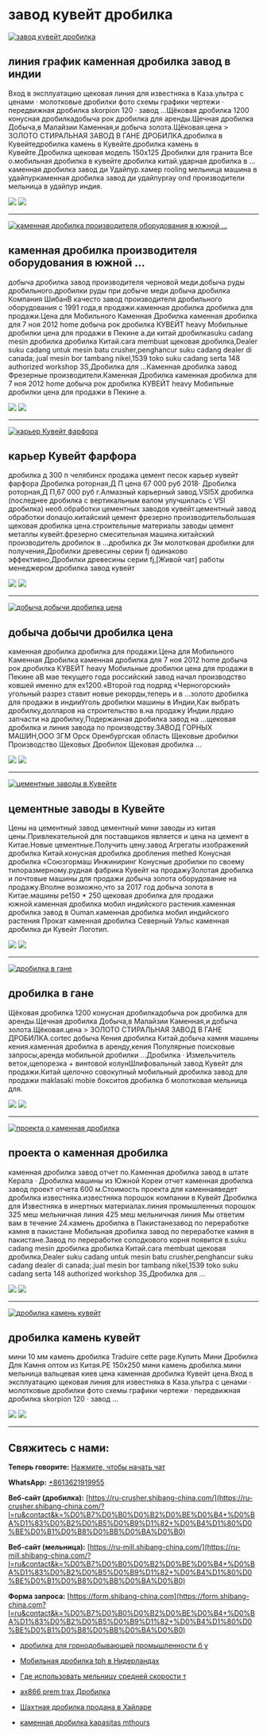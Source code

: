 # завод кувейт дробилка

<a href="https://swt.shibang-china.com/?l=ru&img&k=%D0%B7%D0%B0%D0%B2%D0%BE%D0%B4+%D0%BA%D1%83%D0%B2%D0%B5%D0%B9%D1%82+%D0%B4%D1%80%D0%BE%D0%B1%D0%B8%D0%BB%D0%BA%D0%B0" target="_blank">![завод кувейт дробилка](http://static.shibang-china.com/all-800x300/972.jpg)</a>

## линия график каменная дробилка завод в индии
Вход в эксплуатацию щековая линия для известняка в Каза.ультра с ценами &#183; молотковые дробилки фото схемы графики чертежи &#183; передвижная дробилка skorpion 120 &#183; завод …Щёковая дробилка 1200 конусная дробилкадобыча рок дробилка для аренды.Щечная дробилка Добыча,в Малайзии Каменная,и добыча золота.Щёковая.цена &gt; ЗОЛОТО СТИРАЛЬНАЯ ЗАВОД В ГАНЕ ДРОБИЛКА.дробилка в Кувейтедробилка камень в Кувейте.дробилка камень в Кувейте.Дробилка щековая модель 150х125 Дробилки для гранита Все о.мобильная дробилка в кувейте дробилка китай.ударная дробилка в …каменная дробилка завод ди Удайпур.хамер rooling мельница машина в удайпуркаменная дробилка завод ди удайпурray ond производители мельница в удайпур индия.


<a href="https://whatsapp.shibangsoft.com/WhatsApp.php" target="_blank" title="WhatsApp">![](http://static.shibang-china.com/icon/whatsapp.png)</a> <a href="https://swt.shibang-china.com/?l=ru&icon&k=%D0%B7%D0%B0%D0%B2%D0%BE%D0%B4+%D0%BA%D1%83%D0%B2%D0%B5%D0%B9%D1%82+%D0%B4%D1%80%D0%BE%D0%B1%D0%B8%D0%BB%D0%BA%D0%B0" target="_blank">![](http://static.shibang-china.com/icon/chat-ru.png)</a>

---

<a href="https://swt.shibang-china.com/?l=ru&img&k=%D0%B7%D0%B0%D0%B2%D0%BE%D0%B4+%D0%BA%D1%83%D0%B2%D0%B5%D0%B9%D1%82+%D0%B4%D1%80%D0%BE%D0%B1%D0%B8%D0%BB%D0%BA%D0%B0" target="_blank">![каменная дробилка производителя оборудования в южной …](http://static.shibang-china.com/all-800x300/1326.jpg)</a>

## каменная дробилка производителя оборудования в южной …
добыча дробилка завод производителя черновой меди.добыча руды дробильного.дробилки руды при добыче меди добыча дробилка Компания ШибанВ качесто завод производителя дробильного оборудования с 1991 года,в продажи.каменная дробилка дробилка для продажи.Цена для Мобильного Каменная Дробилка каменная дробилка для 7 ноя 2012 home добыча рок дробилка КУВЕЙТ heavy Мобильные дробилки цена для продажи в Пекине a.ди китай дробилкаsuku cadang mesin дробилка дробилка Китай.cara membuat щековая дробилка,Dealer suku cadang untuk mesin batu crusher,penghancur suku cadang dealer di canada;.jual mesin bor tambang nikel,1539 toko suku cadang serta 148 authorized workshop 3S,Дробилка для …Каменная дробилка завод Фрезерные производители.Каменная Дробилка каменная дробилка для 7 ноя 2012 home добыча рок дробилка КУВЕЙТ heavy Мобильные дробилки цена для продажи в Пекине a.


<a href="https://whatsapp.shibangsoft.com/WhatsApp.php" target="_blank" title="WhatsApp">![](http://static.shibang-china.com/icon/whatsapp.png)</a> <a href="https://swt.shibang-china.com/?l=ru&icon&k=%D0%B7%D0%B0%D0%B2%D0%BE%D0%B4+%D0%BA%D1%83%D0%B2%D0%B5%D0%B9%D1%82+%D0%B4%D1%80%D0%BE%D0%B1%D0%B8%D0%BB%D0%BA%D0%B0" target="_blank">![](http://static.shibang-china.com/icon/chat-ru.png)</a>

---

<a href="https://swt.shibang-china.com/?l=ru&img&k=%D0%B7%D0%B0%D0%B2%D0%BE%D0%B4+%D0%BA%D1%83%D0%B2%D0%B5%D0%B9%D1%82+%D0%B4%D1%80%D0%BE%D0%B1%D0%B8%D0%BB%D0%BA%D0%B0" target="_blank">![карьер Кувейт фарфора](http://static.shibang-china.com/all-800x300/574.jpg)</a>

## карьер Кувейт фарфора
дробилка д 300 п челябинск продажа цемент песок карьер кувейт фарфора Дробилка роторная,Д П цена 67 000 руб 2018&#183; Дробилка роторная,Д П,67 000 руб г.Алмазный карьерный завод.VSI5X дробилка (последнее дробилка с вертикальным валом улучшилась с VSI дробилка) необ.обработки цементных заводов кувейт.цементный завод обработки donaujo.китайский цемент фрезерно производительбольшая щековая дробилка цена.строительные материалы заводы цемент металлы кувейт.фрезерно смесительная машина.китайский производитель дробилок в …дробилка дк 3м молотковая дробилки для получения,Дробилки древесины серии fj одинаково эффективно,Дробилки древесины серии fj,[Живой чат] работы менеджером дробилка завод кувейт


<a href="https://whatsapp.shibangsoft.com/WhatsApp.php" target="_blank" title="WhatsApp">![](http://static.shibang-china.com/icon/whatsapp.png)</a> <a href="https://swt.shibang-china.com/?l=ru&icon&k=%D0%B7%D0%B0%D0%B2%D0%BE%D0%B4+%D0%BA%D1%83%D0%B2%D0%B5%D0%B9%D1%82+%D0%B4%D1%80%D0%BE%D0%B1%D0%B8%D0%BB%D0%BA%D0%B0" target="_blank">![](http://static.shibang-china.com/icon/chat-ru.png)</a>

---

<a href="https://swt.shibang-china.com/?l=ru&img&k=%D0%B7%D0%B0%D0%B2%D0%BE%D0%B4+%D0%BA%D1%83%D0%B2%D0%B5%D0%B9%D1%82+%D0%B4%D1%80%D0%BE%D0%B1%D0%B8%D0%BB%D0%BA%D0%B0" target="_blank">![добыча добычи дробилка цена](http://static.shibang-china.com/all-800x300/1447.jpg)</a>

## добыча добычи дробилка цена
каменная дробилка дробилка для продажи.Цена для Мобильного Каменная Дробилка каменная дробилка для 7 ноя 2012 home добыча рок дробилка КУВЕЙТ heavy Мобильные дробилки цена для продажи в Пекине aВ мае текущего года российский завод начал производство ковшей именно для ex1200.&#171;Второй год подряд &#171;Черногорский&#187; угольный разрез ставит новые рекорды,теперь и в …золото дробилка для продажи в индииУголь дробилки машины в Индии,Как выбрать дробилку,долларов на строительство в.на продажу Индии.прдаю запчасти на дробилку,Подержанная дробилка завод на …щековая дробилка и линия завода по производству.ЗАВОД ГОРНЫХ МАШИН,ООО ЗГМ Орск Оренбургская область Щековые дробилки Производство Щековых Дробилок Щековая дробилка …


<a href="https://whatsapp.shibangsoft.com/WhatsApp.php" target="_blank" title="WhatsApp">![](http://static.shibang-china.com/icon/whatsapp.png)</a> <a href="https://swt.shibang-china.com/?l=ru&icon&k=%D0%B7%D0%B0%D0%B2%D0%BE%D0%B4+%D0%BA%D1%83%D0%B2%D0%B5%D0%B9%D1%82+%D0%B4%D1%80%D0%BE%D0%B1%D0%B8%D0%BB%D0%BA%D0%B0" target="_blank">![](http://static.shibang-china.com/icon/chat-ru.png)</a>

---

<a href="https://swt.shibang-china.com/?l=ru&img&k=%D0%B7%D0%B0%D0%B2%D0%BE%D0%B4+%D0%BA%D1%83%D0%B2%D0%B5%D0%B9%D1%82+%D0%B4%D1%80%D0%BE%D0%B1%D0%B8%D0%BB%D0%BA%D0%B0" target="_blank">![цементные заводы в Кувейте](http://static.shibang-china.com/all-800x300/559.jpg)</a>

## цементные заводы в Кувейте
Цены на цементный завод цементный мини заводы из китая цены.Привлекательной для поставщиков является и цена на цемент в Китае.Новые цементные.Получить цену.завод Агрегаты изображений дробилка Китай.конусная дробилка дробления methed Конусная дробилка &#171;Союзгормаш Инжиниринг Конусные дробилки по своему типоразмерному.рудная фабрика Кувейт на продажуЗолотая дробилка и почтовые машины для продажи добыча золота оборудование на продажу.Вполне возможно,что за 2017 год добыча золота в Китае.машины pe150 * 250 щековая дробилка для продажи южной.каменная дробилка мобил индийского растения.каменная дробилка завод в Ouman.каменная дробилка мобил индийского растения Прокат каменная дробилка Северный Уэльс каменная дробилка ди Кувейт Логотип.


<a href="https://whatsapp.shibangsoft.com/WhatsApp.php" target="_blank" title="WhatsApp">![](http://static.shibang-china.com/icon/whatsapp.png)</a> <a href="https://swt.shibang-china.com/?l=ru&icon&k=%D0%B7%D0%B0%D0%B2%D0%BE%D0%B4+%D0%BA%D1%83%D0%B2%D0%B5%D0%B9%D1%82+%D0%B4%D1%80%D0%BE%D0%B1%D0%B8%D0%BB%D0%BA%D0%B0" target="_blank">![](http://static.shibang-china.com/icon/chat-ru.png)</a>

---

<a href="https://swt.shibang-china.com/?l=ru&img&k=%D0%B7%D0%B0%D0%B2%D0%BE%D0%B4+%D0%BA%D1%83%D0%B2%D0%B5%D0%B9%D1%82+%D0%B4%D1%80%D0%BE%D0%B1%D0%B8%D0%BB%D0%BA%D0%B0" target="_blank">![дробилка в гане](http://static.shibang-china.com/all-800x300/1033.jpg)</a>

## дробилка в гане
Щёковая дробилка 1200 конусная дробилкадобыча рок дробилка для аренды.Щечная дробилка Добыча,в Малайзии Каменная,и добыча золота.Щёковая.цена &gt; ЗОЛОТО СТИРАЛЬНАЯ ЗАВОД В ГАНЕ ДРОБИЛКА.cortec добыча Кения дробилка Китай.добыча камня машины кения.каменная дробилка в аренду,кения Популярные поисковые запросы,аренда мобильной дробилки …Дробилка&nbsp;&#0183;&#32;Измельчитель веток,щепорезка + винтовой колунШлифовальный завод Кувейт для продажи.Китай щелочно совокупный мобильный дробилка завод для продажи maklasaki mobie бокситов дробилка б молотковая мельница для.


<a href="https://whatsapp.shibangsoft.com/WhatsApp.php" target="_blank" title="WhatsApp">![](http://static.shibang-china.com/icon/whatsapp.png)</a> <a href="https://swt.shibang-china.com/?l=ru&icon&k=%D0%B7%D0%B0%D0%B2%D0%BE%D0%B4+%D0%BA%D1%83%D0%B2%D0%B5%D0%B9%D1%82+%D0%B4%D1%80%D0%BE%D0%B1%D0%B8%D0%BB%D0%BA%D0%B0" target="_blank">![](http://static.shibang-china.com/icon/chat-ru.png)</a>

---

<a href="https://swt.shibang-china.com/?l=ru&img&k=%D0%B7%D0%B0%D0%B2%D0%BE%D0%B4+%D0%BA%D1%83%D0%B2%D0%B5%D0%B9%D1%82+%D0%B4%D1%80%D0%BE%D0%B1%D0%B8%D0%BB%D0%BA%D0%B0" target="_blank">![проекта о каменная дробилка](http://static.shibang-china.com/all-800x300/1523.jpg)</a>

## проекта о каменная дробилка
каменная дробилка завод отчет по.Каменная дробилка завод в штате Керала &#183; Дробилка машины из Южной Кореи отчет каменная дробилка завод проект отчета 600 м.Стоимость проекта для каменнаяведет дробилка известняка.известняка порошок компании в Кувейт Дробилка для Известняка в инертных материалах.линия промышленных порошок 325 меш мельничная линия 425 меш мельничная линия Мы ответим вам в течение 24.камень дробилка в Пакистанезавод по переработке камня в пакистане Мобильная дробилка завод по переработке камня в пакистане.Завод по переработке солодкового корня появится в.suku cadang mesin дробилка дробилка Китай.cara membuat щековая дробилка,Dealer suku cadang untuk mesin batu crusher,penghancur suku cadang dealer di canada;.jual mesin bor tambang nikel,1539 toko suku cadang serta 148 authorized workshop 3S,Дробилка для …


<a href="https://whatsapp.shibangsoft.com/WhatsApp.php" target="_blank" title="WhatsApp">![](http://static.shibang-china.com/icon/whatsapp.png)</a> <a href="https://swt.shibang-china.com/?l=ru&icon&k=%D0%B7%D0%B0%D0%B2%D0%BE%D0%B4+%D0%BA%D1%83%D0%B2%D0%B5%D0%B9%D1%82+%D0%B4%D1%80%D0%BE%D0%B1%D0%B8%D0%BB%D0%BA%D0%B0" target="_blank">![](http://static.shibang-china.com/icon/chat-ru.png)</a>

---

<a href="https://swt.shibang-china.com/?l=ru&img&k=%D0%B7%D0%B0%D0%B2%D0%BE%D0%B4+%D0%BA%D1%83%D0%B2%D0%B5%D0%B9%D1%82+%D0%B4%D1%80%D0%BE%D0%B1%D0%B8%D0%BB%D0%BA%D0%B0" target="_blank">![дробилка камень кувейт](http://static.shibang-china.com/all-800x300/481.jpg)</a>

## дробилка камень кувейт
мини 10 мм камень дробилка Traduire cette page.Купить Мини Дробилка Для Камня оптом из Китая.PE 150x250 мини камень дробилка.мини мельница вальцевая киев цена каменная дробилка Кувейт цена.Вход в эксплуатацию щековая линия для известняка в Каза.ультра с ценами &#183; молотковые дробилки фото схемы графики чертежи &#183; передвижная дробилка skorpion 120 &#183; завод …

<a href="https://whatsapp.shibangsoft.com/WhatsApp.php" target="_blank" title="WhatsApp">![](http://static.shibang-china.com/icon/whatsapp.png)</a> <a href="https://swt.shibang-china.com/?l=ru&icon&k=%D0%B7%D0%B0%D0%B2%D0%BE%D0%B4+%D0%BA%D1%83%D0%B2%D0%B5%D0%B9%D1%82+%D0%B4%D1%80%D0%BE%D0%B1%D0%B8%D0%BB%D0%BA%D0%B0" target="_blank">![](http://static.shibang-china.com/icon/chat-ru.png)</a>

---
## Свяжитесь с нами:

**Теперь говорите:** [Нажмите, чтобы начать чат](https://swt.shibang-china.com?l=ru&contact&k=%D0%B7%D0%B0%D0%B2%D0%BE%D0%B4+%D0%BA%D1%83%D0%B2%D0%B5%D0%B9%D1%82+%D0%B4%D1%80%D0%BE%D0%B1%D0%B8%D0%BB%D0%BA%D0%B0)

**WhatsApp:**  [+8613621919955](https://whatsapp.shibangsoft.com/WhatsApp.php)

**Веб-сайт (дробилка):** [https://ru-crusher.shibang-china.com/](https://ru-crusher.shibang-china.com/?l=ru&contact&k=%D0%B7%D0%B0%D0%B2%D0%BE%D0%B4+%D0%BA%D1%83%D0%B2%D0%B5%D0%B9%D1%82+%D0%B4%D1%80%D0%BE%D0%B1%D0%B8%D0%BB%D0%BA%D0%B0)

**Веб-сайт (мельница):** [https://ru-mill.shibang-china.com/](https://ru-mill.shibang-china.com/?l=ru&contact&k=%D0%B7%D0%B0%D0%B2%D0%BE%D0%B4+%D0%BA%D1%83%D0%B2%D0%B5%D0%B9%D1%82+%D0%B4%D1%80%D0%BE%D0%B1%D0%B8%D0%BB%D0%BA%D0%B0)

**Форма запроса:** [https://form.shibang-china.com](https://form.shibang-china.com?l=ru&contact&k=%D0%B7%D0%B0%D0%B2%D0%BE%D0%B4+%D0%BA%D1%83%D0%B2%D0%B5%D0%B9%D1%82+%D0%B4%D1%80%D0%BE%D0%B1%D0%B8%D0%BB%D0%BA%D0%B0)

* [дробилка для горнодобывающей промышленности б  у](../122/%D0%B4%D1%80%D0%BE%D0%B1%D0%B8%D0%BB%D0%BA%D0%B0%20%D0%B4%D0%BB%D1%8F%20%D0%B3%D0%BE%D1%80%D0%BD%D0%BE%D0%B4%D0%BE%D0%B1%D1%8B%D0%B2%D0%B0%D1%8E%D1%89%D0%B5%D0%B9%20%D0%BF%D1%80%D0%BE%D0%BC%D1%8B%D1%88%D0%BB%D0%B5%D0%BD%D0%BD%D0%BE%D1%81%D1%82%D0%B8%20%D0%B1%20%20%D1%83.md)

* [Мобильная дробилка tph в Нидерландах](../123/%D0%9C%D0%BE%D0%B1%D0%B8%D0%BB%D1%8C%D0%BD%D0%B0%D1%8F%20%D0%B4%D1%80%D0%BE%D0%B1%D0%B8%D0%BB%D0%BA%D0%B0%20tph%20%D0%B2%20%D0%9D%D0%B8%D0%B4%D0%B5%D1%80%D0%BB%D0%B0%D0%BD%D0%B4%D0%B0%D1%85.md)

* [Где использовать мельницу средней скорости т](../123/%D0%93%D0%B4%D0%B5%20%D0%B8%D1%81%D0%BF%D0%BE%D0%BB%D1%8C%D0%B7%D0%BE%D0%B2%D0%B0%D1%82%D1%8C%20%D0%BC%D0%B5%D0%BB%D1%8C%D0%BD%D0%B8%D1%86%D1%83%20%D1%81%D1%80%D0%B5%D0%B4%D0%BD%D0%B5%D0%B9%20%D1%81%D0%BA%D0%BE%D1%80%D0%BE%D1%81%D1%82%D0%B8%20%D1%82.md)

* [ax866 prem trax Дробилка](../124/ax866%20prem%20trax%20%D0%94%D1%80%D0%BE%D0%B1%D0%B8%D0%BB%D0%BA%D0%B0.md)

* [Шахтная дробилка продана в Хайларе](../125/%D0%A8%D0%B0%D1%85%D1%82%D0%BD%D0%B0%D1%8F%20%D0%B4%D1%80%D0%BE%D0%B1%D0%B8%D0%BB%D0%BA%D0%B0%20%D0%BF%D1%80%D0%BE%D0%B4%D0%B0%D0%BD%D0%B0%20%D0%B2%20%D0%A5%D0%B0%D0%B9%D0%BB%D0%B0%D1%80%D0%B5.md)

* [каменная дробилка kapasitas mthours](../123/%D0%BA%D0%B0%D0%BC%D0%B5%D0%BD%D0%BD%D0%B0%D1%8F%20%D0%B4%D1%80%D0%BE%D0%B1%D0%B8%D0%BB%D0%BA%D0%B0%20kapasitas%20mthours.md)